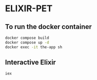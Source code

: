 # ELIXIR-PET

## To run the docker container

```bash
docker compose build
docker compose up -d
docker exec -it the-app sh
```

## Interactive Elixir

```bash
iex
```
